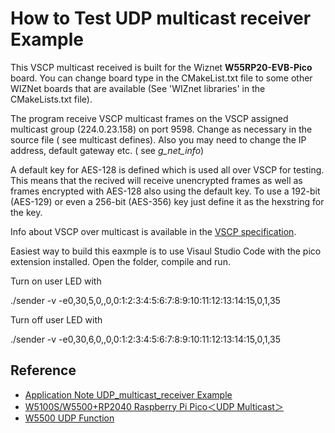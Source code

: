 # How to Test UDP multicast receiver Example

This VSCP multicast received is built for the Wiznet **W55RP20-EVB-Pico** board. You can change board type in the CMakeList.txt file to some other WIZNet boards that are available (See 'WIZnet libraries' in the CMakeLists.txt file).

The program receive VSCP multicast frames on the VSCP assigned multicast group (224.0.23.158) on port 9598. Change as necessary in the source file ( see multicast defines). Also you may need to change the IP address, default gateway etc. ( see _g_net_info_)

A default key for AES-128 is defined which is used all over VSCP for testing. This means that the recived will receive unencrypted frames as well as frames encrypted with AES-128 also using the default key. To use a 192-bit (AES-129) or even a 256-bit (AES-356) key just define it as the hexstring for the key. 

Info about VSCP over multicast is available in the [VSCP specification](https://grodansparadis.github.io/vscp-doc-spec/#/./vscp_over_multicast).

Easiest way to build this eaxmple is to use Visaul Studio Code with the pico extension installed. Open the folder, compile and run.

Turn on user LED with

./sender -v  -e0,30,5,0,,0,0:1:2:3:4:5:6:7:8:9:10:11:12:13:14:15,0,1,35

Turn off user LED with

./sender -v  -e0,30,6,0,,0,0:1:2:3:4:5:6:7:8:9:10:11:12:13:14:15,0,1,35

## Reference
  * [Application Note UDP_multicast_receiver Example](https://docs.wiznet.io/img/application_notes/PICO-C/UDP_multicast_receiver_EXAMPLE_AN_V100.pdf)
  * [W5100S/W5500+RP2040 Raspberry Pi Pico＜UDP Multicast＞](https://maker.wiznet.io/ronpang/projects/7%2Dw5100s%2Dw5500%2Drp2040%2Draspberry%2Dpi%2Dpicoudp%2Dmulticast/)
  * [W5500 UDP Function](https://docs.wiznet.io/Product/iEthernet/W5500/Application/udp)


